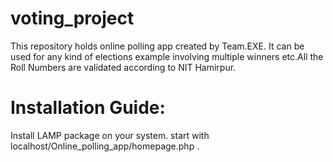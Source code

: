 # voting_project
This repository holds online polling app created by Team.EXE. It can be used for any kind of elections example involving multiple winners etc.All the Roll Numbers are validated according to NIT Hamirpur.


# Installation Guide:
Install LAMP package on your system.
start with localhost/Online_polling_app/homepage.php   .


